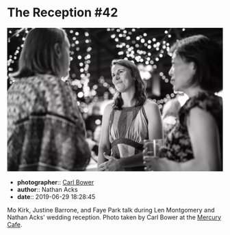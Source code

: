 # The Reception \#42

![Mo Kirk, Justine Batone, and Faye Park talk](assets/2019-06-29-set-3-the-reception-42.webp)

* **photographer**:: [Carl Bower](https://carlbowerphotos.com)  
* **author**:: Nathan Acks  
* **date**:: 2019-06-29 18:28:45

Mo Kirk, Justine Barrone, and Faye Park talk during Len Montgomery and Nathan Acks' wedding reception. Photo taken by Carl Bower at the [Mercury Cafe](http://mercurycafe.com).
